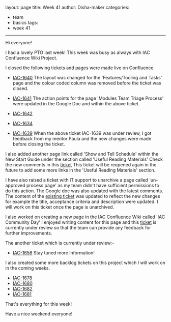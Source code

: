 layout: page
title: Week 41
author: Disha-maker
categories:
  - team
  - basics
tags:
  - week 41
---

Hi everyone!

I had a lovely PTO last week! This week was busy as always with IAC Confluence Wiki Project.

I closed the following tickets and pages were made live on Confluence
- [IAC-1640](https://tickets.puppetlabs.com/browse/IAC-1640)
The layout was changed for the 'Features/Tooling and Tasks' page and the colour coded column was removed before the ticket was closed.

- [IAC-1641](https://tickets.puppetlabs.com/browse/IAC-1641)
The action points for the page 'Modules Team Triage Process' were updated in the Google Doc and within the above ticket.

- [IAC-1642](https://tickets.puppetlabs.com/browse/IAC-1642)
- [IAC-1634](https://tickets.puppetlabs.com/browse/IAC-1634)

- [IAC-1639](https://tickets.puppetlabs.com/browse/IAC-1639)
When the above ticket IAC-1639 was under review, I got feedback from my mentor Paula and the new changes were made before closing the ticket.

I also added another page link called 'Show and Tell Schedule' within the New Start Guide under the section called 'Useful Reading Materials'
Check the new comments in this [ticket](https://tickets.puppetlabs.com/browse/IAC-1626) This ticket will be reopened again in the future to add some more links in the 'Useful Reading Materials' section.

I have also raised a ticket with IT support to unarchive a page called 'un-approved process page' as my team didn't have sufficient permissions to do this action. The Google doc was also updated with the latest comments. The content of the [existing ticket](https://tickets.puppetlabs.com/browse/IAC-1644) was updated to reflect the new changes for example the title, acceptance criteria and description were updated. I will work on this ticket once the page is unarchived.

I also worked on creating a new page in the IAC Confluence Wiki called 'IAC Community Day'
I enjoyed writing content for this page and this [ticket](https://tickets.puppetlabs.com/browse/IAC-1643) is currently under review so that the team can provide any feedback for further improvements.

The another ticket which is currently under review:-
- [IAC-1656](https://tickets.puppetlabs.com/browse/IAC-1656)
Stay tuned more information!

I also created some more backlog tickets on this project which I will work on in the coming weeks.
- [IAC-1678](https://tickets.puppetlabs.com/browse/IAC-1678)
- [IAC-1680](https://tickets.puppetlabs.com/browse/IAC-1680)
- [IAC-1682](https://tickets.puppetlabs.com/browse/IAC-1682)
- [IAC-1681](https://tickets.puppetlabs.com/browse/IAC-1681)

That's everything for this week!

Have a nice weekend everyone!